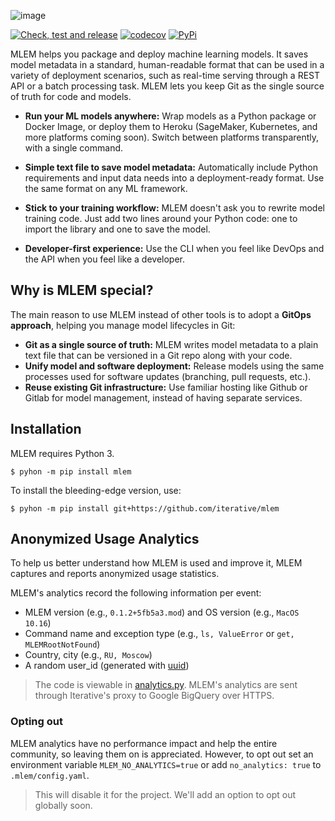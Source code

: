![image](https://user-images.githubusercontent.com/6797716/165590476-994d4d93-8e98-4afb-b5f8-6f42b9d56efc.png)


[![Check, test and release](https://github.com/iterative/mlem/actions/workflows/check-test-release.yml/badge.svg)](https://github.com/iterative/mlem/actions/workflows/check-test-release.yml)
[![codecov](https://codecov.io/gh/iterative/mlem/branch/main/graph/badge.svg?token=WHU4OAB6O2)](https://codecov.io/gh/iterative/mlem)
[![PyPi](https://img.shields.io/pypi/v/mlem.svg?label=pip&logo=PyPI&logoColor=white)](https://pypi.org/project/mlem)

MLEM helps you package and deploy machine learning models.
It saves model metadata in a standard, human-readable format that can be used in a variety of deployment scenarios, such as real-time serving through a REST API or a batch processing task.
MLEM lets you keep Git as the single source of truth for code and models.

- **Run your ML models anywhere:**
  Wrap models as a Python package or Docker Image, or deploy them to Heroku (SageMaker, Kubernetes, and more platforms coming soon).
  Switch between platforms transparently, with a single command.


- **Simple text file to save model metadata:**
  Automatically include Python requirements and input data needs into a deployment-ready format.
  Use the same format on any ML framework.
  

- **Stick to your training workflow:**
  MLEM doesn't ask you to rewrite model training code.
  Just add two lines around your Python code: one to import the library and one to save the model.

- **Developer-first experience:**
  Use the CLI when you feel like DevOps and the API when you feel like a developer.

## Why is MLEM special?

The main reason to use MLEM instead of other tools is to adopt a **GitOps approach**, helping you manage model lifecycles in Git:

- **Git as a single source of truth:** MLEM writes model metadata to a plain text file that can be versioned in a Git repo along with your code.
- **Unify model and software deployment:** Release models using the same processes used for software updates (branching, pull requests, etc.).
- **Reuse existing Git infrastructure:** Use familiar hosting like Github or Gitlab for model management, instead of having separate services.

## Installation

MLEM requires Python 3.

```console
$ pyhon -m pip install mlem
```

To install the bleeding-edge version, use:

```console
$ pyhon -m pip install git+https://github.com/iterative/mlem
```

## Anonymized Usage Analytics

To help us better understand how MLEM is used and improve it, MLEM captures and reports anonymized usage statistics.

MLEM's analytics record the following information per event:

- MLEM version (e.g., `0.1.2+5fb5a3.mod`) and OS version (e.g., `MacOS 10.16`)
- Command name and exception type (e.g., `ls, ValueError` or `get, MLEMRootNotFound`)
- Country, city (e.g., `RU, Moscow`)
- A random user_id (generated with [uuid](https://docs.python.org/3/library/uuid.html))

> The code is viewable in [analytics.py](https://github.com/iterative/mlem/mlem/analytics.py).
> MLEM's analytics are sent through Iterative's proxy to Google BigQuery over HTTPS.

### Opting out

MLEM analytics have no performance impact and help the entire community, so leaving them on is appreciated.
However, to opt out set an environment variable `MLEM_NO_ANALYTICS=true` or add `no_analytics: true` to `.mlem/config.yaml`.

> This will disable it for the project.
> We'll add an option to opt out globally soon.
